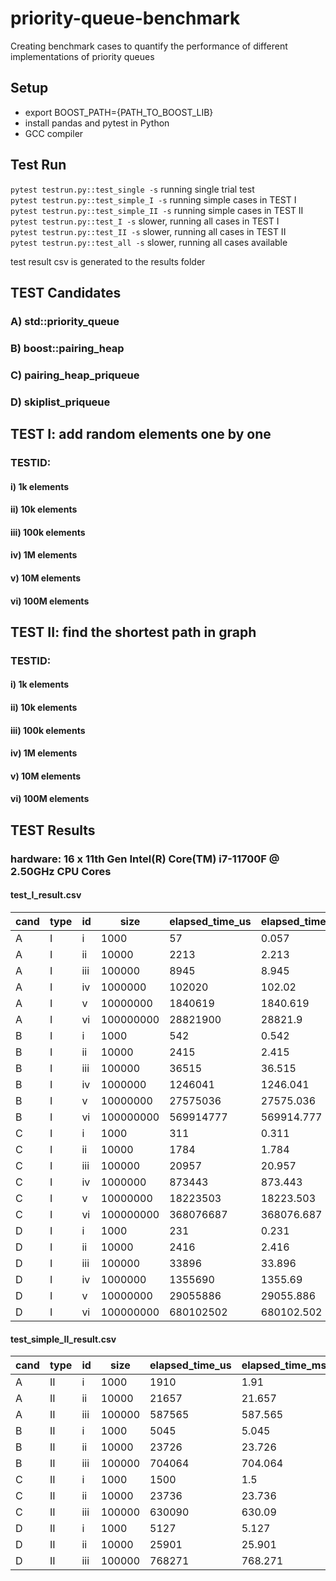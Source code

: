 # priority-queue-benchmark
Creating benchmark cases to quantify the performance of different implementations of priority queues

## Setup
- export BOOST_PATH={PATH_TO_BOOST_LIB}
- install pandas and pytest in Python
- GCC compiler

## Test Run
```pytest testrun.py::test_single -s``` running single trial test  
```pytest testrun.py::test_simple_I -s``` running simple cases in TEST I  
```pytest testrun.py::test_simple_II -s``` running simple cases in TEST II  
```pytest testrun.py::test_I -s``` slower, running all cases in TEST I  
```pytest testrun.py::test_II -s``` slower, running all cases in TEST II  
```pytest testrun.py::test_all -s``` slower, running all cases available  

test result csv is generated to the results folder

## TEST Candidates
### A) std::priority_queue
### B) boost::pairing_heap
### C) pairing_heap_priqueue
### D) skiplist_priqueue

## TEST I: add random elements one by one
### TESTID:
#### i) 1k elements
#### ii) 10k elements
#### iii) 100k elements
#### iv) 1M elements
#### v) 10M elements
#### vi) 100M elements


## TEST II: find the shortest path in graph
### TESTID:
#### i) 1k elements
#### ii) 10k elements
#### iii) 100k elements
#### iv) 1M elements
#### v) 10M elements
#### vi) 100M elements

## TEST Results
### hardware: 16 x 11th Gen Intel(R) Core(TM) i7-11700F @ 2.50GHz CPU Cores

#### test_I_result.csv

|cand|type|id |size     |elapsed_time_us|elapsed_time_ms|elapsed_time_s       |
|----|----|---|---------|---------------|---------------|---------------------|
|A   |I   |i  |1000     |57             |0.057          |5.7e-05              |
|A   |I   |ii |10000    |2213           |2.213          |0.002213             |
|A   |I   |iii|100000   |8945           |8.945          |0.008945             |
|A   |I   |iv |1000000  |102020         |102.02         |0.10202              |
|A   |I   |v  |10000000 |1840619        |1840.619       |1.840619             |
|A   |I   |vi |100000000|28821900       |28821.9        |28.821900000000003   |
|B   |I   |i  |1000     |542            |0.542          |0.0005420000000000001|
|B   |I   |ii |10000    |2415           |2.415          |0.002415             |
|B   |I   |iii|100000   |36515          |36.515         |0.036515             |
|B   |I   |iv |1000000  |1246041        |1246.041       |1.246041             |
|B   |I   |v  |10000000 |27575036       |27575.036      |27.575036            |
|B   |I   |vi |100000000|569914777      |569914.777     |569.914777           |
|C   |I   |i  |1000     |311            |0.311          |0.000311             |
|C   |I   |ii |10000    |1784           |1.784          |0.001784             |
|C   |I   |iii|100000   |20957          |20.957         |0.020957             |
|C   |I   |iv |1000000  |873443         |873.443        |0.873443             |
|C   |I   |v  |10000000 |18223503       |18223.503      |18.223503            |
|C   |I   |vi |100000000|368076687      |368076.687     |368.076687           |
|D   |I   |i  |1000     |231            |0.231          |0.000231             |
|D   |I   |ii |10000    |2416           |2.416          |0.0024159999999999997|
|D   |I   |iii|100000   |33896          |33.896         |0.033896             |
|D   |I   |iv |1000000  |1355690        |1355.69        |1.35569              |
|D   |I   |v  |10000000 |29055886       |29055.886      |29.055885999999997   |
|D   |I   |vi |100000000|680102502      |680102.502     |680.102502           |


#### test_simple_II_result.csv

|cand|type|id |size   |elapsed_time_us|elapsed_time_ms|
|----|----|---|-------|---------------|---------------|
|A   |II  |i  |1000   |1910           |1.91           |
|A   |II  |ii |10000  |21657          |21.657         |
|A   |II  |iii|100000 |587565         |587.565        |
|B   |II  |i  |1000   |5045           |5.045          |
|B   |II  |ii |10000  |23726          |23.726         |
|B   |II  |iii|100000 |704064         |704.064        |
|C   |II  |i  |1000   |1500           |1.5            |
|C   |II  |ii |10000  |23736          |23.736         |
|C   |II  |iii|100000 |630090         |630.09         |
|D   |II  |i  |1000   |5127           |5.127          |
|D   |II  |ii |10000  |25901          |25.901         |
|D   |II  |iii|100000 |768271         |768.271        |
